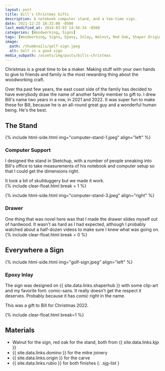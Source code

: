 ```yaml
---
layout: post
title: Bill's Christmas Gifts
description: A notebook computer stand, and a tee-time sign.
date: 2021-12-25 18:32:00 -0500
last_modified_at: 2024-03-03 14:56:34 -0500
categories: [Woodworking, Signs]
tags: [Woodworking, Signs, Epoxy, Inlay, Walnut, Red Oak, Shaper Origin]
image:
  path: /thumbnails/golf-sign.jpeg
  alt: Golf is a good sign
media_subpath: /assets/img/posts/bills-christmas
---
```

Christmas is a great time to be a maker. Making stuff with your own hands to give to friends and family is the most rewarding thing about the woodworking craft.

Over tha past few years, the east coast side of the family has decided to have everybody draw the name of another family member to gift to. I drew Bill's name two years in a row, in 2021 and 2022. It was super fun to make these for Bill, because he is an all-round great guy and a wonderful human being. He's the best.

## The Stand

{% include html-side.html img="computer-stand-1.jpeg" align="left" %}

### Computer Support

I designed the stand in Sketchup, with a number of people sneaking into Bill's office to take measurements of his notebook and computer setup so that I could get the dimensions right.

It took a bit of skullduggery but we made it work.  
{% include clear-float.html break = 1 %}

{% include html-side.html img="computer-stand-3.jpeg" align="right" %}

### Drawer

One thing that was novel here was that I made the drawer slides myself out of hardwood. It wasn't as hard as I had expected, although I probably watched about a half-dozen videos to make sure I knew what was going on.
{% include clear-float.html break = 0 %}

## Everywhere a Sign

{% include html-side.html img="golf-sign.jpeg" align="left" %}

### Epoxy Inlay

The sign was designed on {{ site.data.links.shaperhub }} with some clip-art and my favorite font: comic-sans. It really doesn't get the respect it deserves. Probably because it has _comic_ right in the name.

This was a gift to Bill for Christmas 2022.

{% include clear-float.html break=1 %}

## Materials

- Walnut for the sign, red oak for the stand, both from {{ site.data.links.kjp }}
- {{ site.data.links.domino }} for the mitre joinery
- {{ site.data.links.origin }} for the carve
- {{ site.data.links.rubio }} for both finishes
{: .sjg-list }
